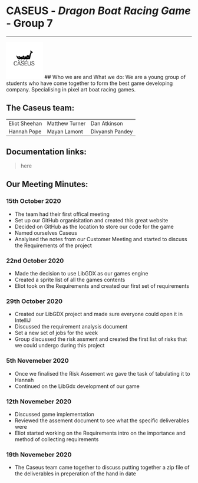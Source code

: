 # CASEUS - *Dragon Boat Racing Game* - Group 7
---

<img src="/Logo1.png" alt="drawing" width="100"/> 
## Who we are and What we do:
We are a young group of students who have come together to form the best game developing company.  
Specialising in pixel art boat racing games.

## The Caseus team:
<table>
<tr>
    <td>Eliot Sheehan</td>
    <td>Matthew Turner</td>
    <td>Dan Atkinson</td>
</tr>
<tr>
    <td>Hannah Pope</td>
    <td>Mayan Lamont</td>
    <td>Divyansh Pandey</td>
</tr>
</table>

## Documentation links:
> here


## Our Meeting Minutes:
### 15th October 2020
* The team had their first offical meeting
* Set up our GitHub organisitation and created this great website
* Decided on GitHub as the location to store our code for the game
* Named ourselves Caseus
* Analyised the notes from our Customer Meeting and started to discuss the Requirements of the project

### 22nd October 2020
* Made the decision to use LibGDX as our games engine
* Created a sprite list of all the games contents
* Eliot took on the Requirements and created our first set of requirements

### 29th October 2020
* Created our LibGDX project and made sure everyone could open it in IntelliJ
* Discussed the requirement analysis document
* Set a new set of jobs for the week 
* Group discussed the risk assment and created the first list of risks that we could undergo during this project

### 5th Novemeber 2020
* Once we finalised the Risk Assement we gave the task of tabulating it to Hannah
* Continued on the LibGdx development of our game

### 12th Novemeber 2020
* Discussed game implementation
* Reviewed the assement document to see what the specific deliverables were 
* Eliot started working on the Requirements intro on the importance and method of collecting requirements

### 19th Novemeber 2020
* The Caseus team came together to discuss putting together a zip file of the deliverables in preperation of the hand in date
